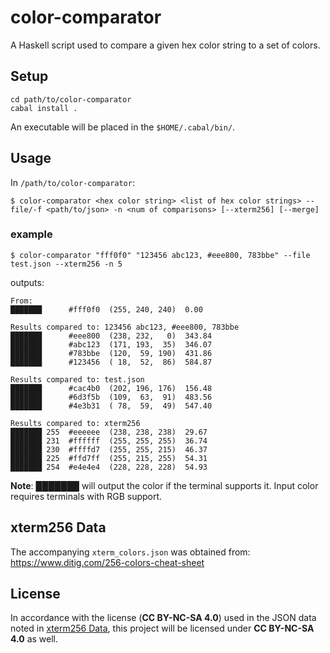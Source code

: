 # color-comparator

A Haskell script used to compare a given hex color string to a set of colors.

## Setup
```
cd path/to/color-comparator
cabal install .
```
An executable will be placed in the `$HOME/.cabal/bin/`.

## Usage
In `/path/to/color-comparator`:
```
$ color-comparator <hex color string> <list of hex color strings> --file/-f <path/to/json> -n <num of comparisons> [--xterm256] [--merge]
```

### example
```
$ color-comparator "fff0f0" "123456 abc123, #eee800, 783bbe" --file test.json --xterm256 -n 5
```
outputs:
```
From:
███████      #fff0f0  (255, 240, 240)  0.00

Results compared to: 123456 abc123, #eee800, 783bbe
███████      #eee800  (238, 232,   0)  343.84
███████      #abc123  (171, 193,  35)  346.07
███████      #783bbe  (120,  59, 190)  431.86
███████      #123456  ( 18,  52,  86)  584.87

Results compared to: test.json
███████      #cac4b0  (202, 196, 176)  156.48
███████      #6d3f5b  (109,  63,  91)  483.56
███████      #4e3b31  ( 78,  59,  49)  547.40

Results compared to: xterm256
███████ 255  #eeeeee  (238, 238, 238)  29.67
███████ 231  #ffffff  (255, 255, 255)  36.74
███████ 230  #ffffd7  (255, 255, 215)  46.37
███████ 225  #ffd7ff  (255, 215, 255)  54.31
███████ 254  #e4e4e4  (228, 228, 228)  54.93
```
**Note**: ███████ will output the color if the terminal supports it. Input color requires terminals with RGB support.

## xterm256 Data
The accompanying `xterm_colors.json` was obtained from: https://www.ditig.com/256-colors-cheat-sheet

## License
In accordance with the license (**CC BY-NC-SA 4.0**) used in the JSON data noted in [xterm256 Data](#xterm256-Data), this project will be licensed under **CC BY-NC-SA 4.0** as well.  
